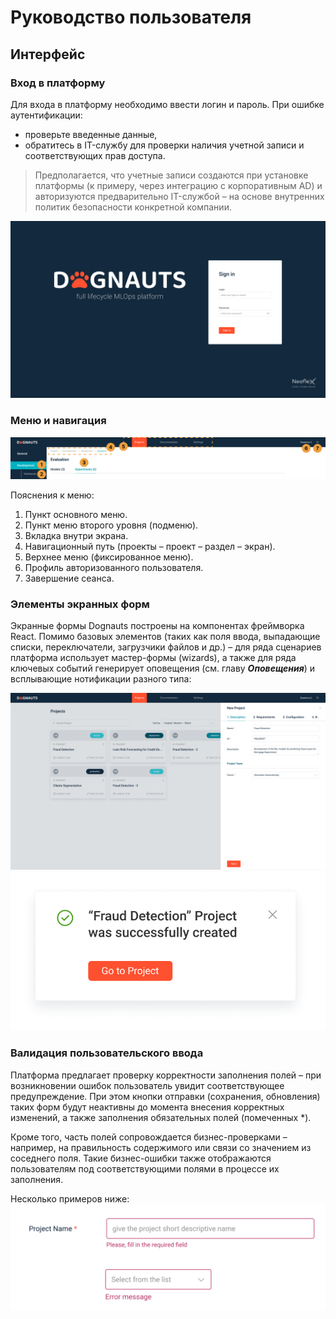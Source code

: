 <!--|2|-->
# Руководство пользователя
## Интерфейс
### Вход в платформу
Для входа в платформу необходимо ввести логин и пароль. При ошибке аутентификации:
* проверьте введенные данные,
* обратитесь в IT-службу для проверки наличия учетной записи и соответствующих прав доступа.

> Предполагается, что учетные записи создаются при установке платформы (к примеру, через интеграцию с корпоративным AD) и авторизуются предварительно IT-службой – на основе внутренних политик безопасности конкретной компании.

![Вход_в_систему](../Images/login_to_the_platform.png)

### Меню и навигация

![Меню_и_нафигация](../Images/Menu_and_navigation.png)

Пояснения к меню:
1. Пункт основного меню.
2. Пункт меню второго уровня (подменю).
3. Вкладка внутри экрана.
4. Навигационный путь (проекты – проект – раздел – экран).
5. Верхнее меню (фиксированное меню).
6. Профиль авторизованного пользователя.
7. Завершение сеанса.

### Элементы экранных форм

Экранные формы Dognauts построены на компонентах фреймворка React. Помимо базовых элементов (таких как поля ввода, выпадающие списки, переключатели, загрузчики файлов и др.) – для ряда сценариев платформа использует мастер-формы (wizards), а также для ряда ключевых событий генерирует оповещения (см. главу ***Оповещения***) и всплывающие нотификации разного типа:

![Экранные формы](../Images/screen_form.png)
![Оповещения](../Images/notify.png)

### Валидация пользовательского ввода

Платформа предлагает проверку корректности заполнения полей – при возникновении ошибок пользователь увидит соответствующее предупреждение. При этом кнопки отправки (сохранения, обновления) таких форм будут неактивны до момента внесения корректных изменений, а также заполнения обязательных полей (помеченных *).

Кроме того, часть полей сопровождается бизнес-проверками – например, на правильность содержимого или связи со значением из соседнего поля. Такие бизнес-ошибки также отображаются пользователям под соответствующими полями в процессе их заполнения.

Несколько примеров ниже:
![Корректность_заполнения_полей](../Images/Correct_comment.png)

